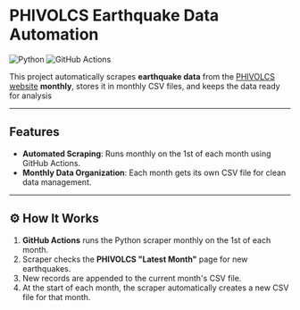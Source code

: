 # PHIVOLCS Earthquake Data Automation

![Python](https://img.shields.io/badge/Python-3.11-blue?logo=python)
![GitHub Actions](https://img.shields.io/badge/GitHub%20Actions-Automated%20Scraper-success?logo=githubactions)

This project automatically scrapes **earthquake data** from the [PHIVOLCS website](https://earthquake.phivolcs.dost.gov.ph/) **monthly**, stores it in monthly CSV files, and keeps the data ready for analysis

---

## Features
- **Automated Scraping**: Runs monthly on the 1st of each month using GitHub Actions.
- **Monthly Data Organization**: Each month gets its own CSV file for clean data management.
---

## ⚙ How It Works
1. **GitHub Actions** runs the Python scraper monthly on the 1st of each month.
2. Scraper checks the **PHIVOLCS "Latest Month"** page for new earthquakes.
3. New records are appended to the current month's CSV file.
4. At the start of each month, the scraper automatically creates a new CSV file for that month.
